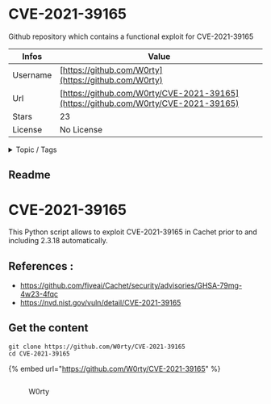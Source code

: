# CVE-2021-39165

Github repository which contains a functional exploit for CVE-2021-39165

| Infos    | Value                                                              |
| -------- | -------------------------------------------------------------------|
| Username | [https://github.com/W0rty](https://github.com/W0rty) |
| Url      | [https://github.com/W0rty/CVE-2021-39165](https://github.com/W0rty/CVE-2021-39165)                                               |
| Stars    | 23                                                          |
| License  | No License                                                        |

<details>

<summary>Topic / Tags</summary>

* cachet* php* sqli

</details>

## Readme

# CVE-2021-39165

This Python script allows to exploit CVE-2021-39165 in Cachet prior to and including 2.3.18 automatically.

## References :
 - https://github.com/fiveai/Cachet/security/advisories/GHSA-79mg-4w23-4fqc
 - https://nvd.nist.gov/vuln/detail/CVE-2021-39165



## Get the content

```
git clone https://github.com/W0rty/CVE-2021-39165
cd CVE-2021-39165
```

{% embed url="https://github.com/W0rty/CVE-2021-39165" %}

<figure><img src="https://avatars.githubusercontent.com/u/63255997?v=4" alt=""><figcaption><p>W0rty</p></figcaption></figure>
